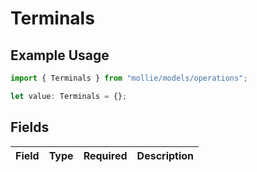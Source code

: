 # Terminals

## Example Usage

```typescript
import { Terminals } from "mollie/models/operations";

let value: Terminals = {};
```

## Fields

| Field       | Type        | Required    | Description |
| ----------- | ----------- | ----------- | ----------- |